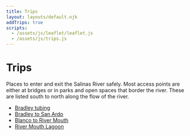 ```yaml
---
title: Trips
layout: layouts/default.njk
addTrips: true
scripts:
  - /assets/js/leaflet/leaflet.js
  - /assets/js/trips.js
---
```


# Trips

Places to enter and exit the Salinas River safely. Most access points
are either at bridges or in parks and open spaces that border the
river. These are listed south to north along the flow of the river.

<nav class="nav-list">

- [Bradley tubing](bradley)
- [Bradley to San Ardo](bradley-san-ardo)
- [Blanco to River Mouth](blanco-river-mouth)
- [River Mouth Lagoon](lagoon)

</nav>

<div class="map" aria-hidden="true">
  <div id="map"></div>
</div>
